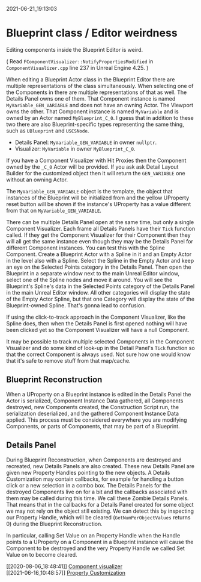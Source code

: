 2021-06-21_19:13:03

# Blueprint class / Editor weirdness

Editing components inside the Blueprint Editor is weird.

(
Read `FComponentVisualizer::NotifyPropertiesModified` in `ComponentVisualizer.cpp` line 237 in Unreal Engine 4.25.
)

When editing a Blueprint Actor class in the Blueprint Editor there are multiple representations of the class simultaneously.
When selecting one of the Components in there are multiple representations of that as well.
The Details Panel owns one of them. That Component instance is named `MyVariable_GEN_VARIABLE` and does not have an owning Actor.
The Viewport owns the other. That Component instance is named `MyVariable` and is owned by an Actor named `MyBlueprint_C_0`.
I guess that in addition to these two there are also Blueprint-specific types representing the same thing, such as `UBlueprint` and `USCSNode`.
- Details Panel: `MyVariable_GEN_VARIABLE` in owner `nullptr`.
- Visualizer: `MyVariable` in owner `MyBlueprint_C_0`.

If you have a Component Visualizer with Hit Proxies then the Component owned by the `_C_0` Actor will be provided.
If you ask ask Detail Layout Builder for the customized object then it will return the `GEN_VARIABLE` one without an owning Actor.

The `MyVariable_GEN_VARIABLE` object is the template, the object that instances of the Blueprint will be initialized from and the yellow UProperty reset button will be shown if the instance's UProperty has a value different from that on `MyVariable_GEN_VARIABLE`.

There can be multiple Details Panel open at the same time, but only a single Component Visualizer.
Each frame all Details Panels have their `Tick` function called.
If they get the Component Visualizer for their Component then they will all get the same instance even though they may be the Details Panel for different Component instances.
You can test this with the Spline Component. Create a Blueprint Actor with a Spline in it and an Empty Actor in the level also with a Spline. Select the Spline in the Empty Actor and keep an eye on the Selected Points category in the Details Panel. Then open the Blueprint in a separate window next to the main Unreal Editor window, select one of the Spline nodes and move it around. You will see the Blueprint's Spline's data in the Selected Points category of the Details Panel in the main Unreal Editor window. All other categories will display the state of the Empty Actor Spline, but that one Category will display the state of the Blueprint-owned Spline. That's gonna lead to confusion.

If using the click-to-track approach in the Component Visualizer, like the Spline does, then when the Details Panel is first opened nothing will have been clicked yet so the Component Visualizer will have a null Component.

It may be possible to track multiple selected Components in the Component Visualizer and do some kind of look-up in the Detail Panel's `Tick` function so that the correct Component is always used.
Not sure how one would know that it's safe to remove stuff from that map/cache.

## Blueprint Reconstruction

When a UProperty on a Blueprint instance is edited in the Details Panel the Actor is serialized, Component Instance Data gathered, all Components destroyed, new Components created, the Construction Script run, the serialization deserialized, and the gathered Component Instance Data applied.
This process must be considered everywhere you are modifying Components, or parts of Components, that may be part of a Blueprint.

## Details Panel

During Blueprint Reconstruction, when Components are destroyed and recreated, new Details Panels are also created.
These new Details Panel are given new Property Handles pointing to the new objects.
A Details Customization may contain callbacks, for example for handling a button click or a new selection in a combo box.
The Details Panels for the destroyed Components live on for a bit and the callbacks associated with them may be called during this time.
We call these Zombie Details Panels.
That means that in the callbacks for a Details Panel created for some object we may not rely on the object still existing.
We can detect this by inspecting our Property Handle, which will be cleared (`GetNumPerObjectValues` returns 0) during the Blueprint Reconstruction.

In particular, calling Set Value on an Property Handle when the Handle points to a UProperty on a Component in a Blueprint instance will cause the Component to be destroyed and the very Property Handle we called Set Value on to become cleared.


[[2020-08-06_18:48:41]] [Component visualizer](./Component%20visualizer.md)  
[[2021-06-16_10:48:57]] [Property Customization](./Property%20Customization.md)  
